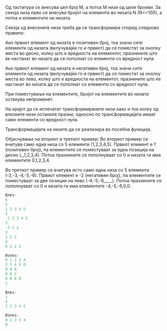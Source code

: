 Од тастатура се внесува цел број M, а потоа M низи од цели броеви. За секоја низа прво се внесува бројот на елементи во
низата N (N<=100), а потоа и елементите на низата.

Секоја од внесените низи треба да се трансформира според следново правило:

Ако првиот елемент од низата е позитивен број, тоа значи сите елементи од низата (вклучувајќи го и првиот) да се
поместат за онолку места во десно, колку што е вредноста на елементот, празнините што ќе настанат во низата да се
пополнат со елементи со вредност нула.

Ако првиот елемент од низата е негативен број, тоа значи сите елементи од низата (вклучувајќи го и првиот) да се
поместат за онолку места во лево, колку што е вредноста на елементот, празнините што ќе настанат во низата да се
пополнат со елементи со вредност нула.

При поместување на елементите, бројот на елементите во низата останува непроменет.

На крајот да се испечатат трансформираните низи како и тоа колку од влезните низи останале празни, односно по
трансформацијата имаат само елементи со вредност нула.

Трансформацијата на низите да се реализира во посебна функција.

Објаснување на вториот и третиот пример:
Во вториот пример се вчитува само една низа со 5 елементи (1,2,3,4,5). Првиот елемент е 1 (позитивен број), па
елементите се поместуваат за една позиција на десно (_,1,2,3,4). Потоа празнините се пополнуваат со 0 и низата ги има
елементите 0,1,2,3,4.

Во третиот пример се вчитува исто само една низа со 5 елементи (-2,-3,-4,-5,-6). Првиот елемент е -2 (негативен број),
па елементите се поместуваат за две позиции на лево (-4,-5,-6,_,__). Потоа празнините се пополнуваат со 0 и низата ги
има елементите -4,-5,-6,0,0.


```C++
Влез:
5
5
1 2 3 4 5
5
-1 2 3 4 5
3
-3 1 1
3
2 2 2
4
6 2 2 2

Излез:
0 1 2 3 4
2 3 4 5 0
0 0 0
0 0 2
0 0 0 0
2
```

```C++
Влез:
1
5
1 2 3 4 5

Излез:
0 1 2 3 4
0
```